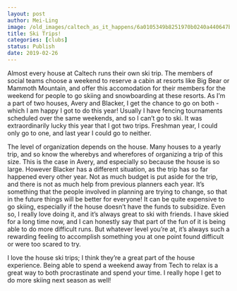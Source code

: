 ```yaml
---
layout: post
author: Mei-Ling
image: /old_images/caltech_as_it_happens/6a0105349b8251970b0240a440647b200c.jpg
title: Ski Trips!
categories: [clubs]
status: Publish
date: 2019-02-26
---
```


Almost every house at Caltech runs their own ski trip. The members of social teams choose a weekend to reserve a cabin at resorts like Big Bear or Mammoth Mountain, and offer this accomodation for their members for the weekend for people to go skiing and snowboarding at these resorts. As I’m a part of two houses, Avery and Blacker, I get the chance to go on both - which I am happy I got to do this year! Usually I have fencing tournaments scheduled over the same weekends, and so I can’t go to ski. It was extraordinarily lucky this year that I got two trips. Freshman year, I could only go to one, and last year I could go to neither.

The level of organization depends on the house. Many houses to a yearly trip, and so know the wherebys and wherefores of organizing a trip of this size. This is the case in Avery, and especially so because the house is so large. However Blacker has a different situation, as the trip has so far happened every other year. Not as much budget is put aside for the trip, and there is not as much help from previous planners each year. It’s something that the people involved in planning are trying to change, so that in the future things will be better for everyone!
It can be quite expensive to go skiing, especially if the house doesn’t have the funds to subsidize. Even so, I really love doing it, and it’s always great to ski with friends. I have skied for a long time now, and I can honestly say that part of the fun of it is being able to do more difficult runs. But whatever level you’re at, it’s always such a rewarding feeling to accomplish something you at one point found difficult or were too scared to try.

I love the house ski trips; I think they’re a great part of the house experience. Being able to spend a weekend away from Tech to relax is a great way to both procrastinate and spend your time. I really hope I get to do more skiing next season as well!

